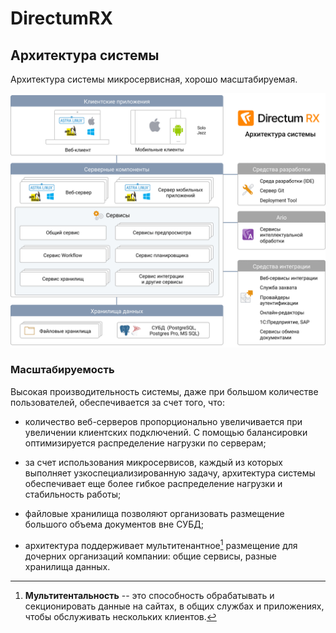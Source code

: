 # DirectumRX

## Архитектура системы

Архитектура системы микросервисная, хорошо масштабируемая.

![Architecture of system](./images/schema_architecture_rx.png "Architecture of Directur RX system`")

### Масштабируемость

Высокая производительность системы, даже при большом количестве пользователей, обеспечивается за счет того, что:

* количество веб-серверов пропорционально увеличивается при увеличении клиентских подключений. С помощью балансировки оптимизируется распределение нагрузки по серверам;

* за счет использования микросервисов, каждый из которых выполняет узкоспециализированную задачу, архитектура системы обеспечивает еще более гибкое распределение нагрузки и стабильность работы;

* файловые хранилища позволяют организовать размещение большого объема документов вне СУБД;

* архитектура поддерживает мультитенантное[^1] размещение для дочерних организаций компании: общие сервисы, разные хранилища данных.


[^1]: **Мультитентальность** -- это способность обрабатывать и секционировать данные на сайтах, в общих службах и приложениях, чтобы обслуживать нескольких клиентов.
